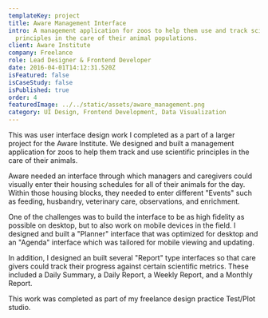 ```yaml
---
templateKey: project
title: Aware Management Interface
intro: A management application for zoos to help them use and track scientific
  principles in the care of their animal populations.
client: Aware Institute
company: Freelance
role: Lead Designer & Frontend Developer
date: 2016-04-01T14:12:31.520Z
isFeatured: false
isCaseStudy: false
isPublished: true
order: 4
featuredImage: ../../static/assets/aware_management.png
category: UI Design, Frontend Development, Data Visualization
---
```

This was user interface design work I completed as a part of a larger project for the Aware Institute. We designed and built a management application for zoos to help them track and use scientific principles in the care of their animals.

Aware needed an interface through which managers and caregivers could visually enter their housing schedules for all of their animals for the day. Within those housing blocks, they needed to enter different "Events" such as feeding, husbandry, veterinary care, observations, and enrichment.

One of the challenges was to build the interface to be as high fidelity as possible on desktop, but to also work on mobile devices in the field. I designed and built a "Planner" interface that was optimized for desktop and an "Agenda" interface which was tailored for mobile viewing and updating.

In addition, I designed an built several "Report" type interfaces so that care givers could track their progress against certain scientific metrics. These included a Daily Summary, a Daily Report, a Weekly Report, and a Monthly Report.

This work was completed as part of my freelance design practice Test/Plot studio.